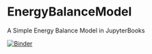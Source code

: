 # EnergyBalanceModel
A Simple Energy Balance Model in JupyterBooks

[![Binder](https://mybinder.org/badge_logo.svg)](https://mybinder.org/v2/gh/CarlosECarrilloGallegos/EBM/main)
